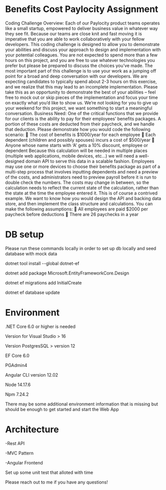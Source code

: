 # Benefits Cost Paylocity Assignment
 
Coding Challenge Overview:
Each of our Paylocity product teams operates like a small startup, empowered to deliver business value
in whatever way they see fit. Because our teams are close knit and fast moving it is imperative that you
are able to work collaboratively with your fellow developers.
This coding challenge is designed to allow you to demonstrate your abilities and discuss your approach
to design and implementation with your potential colleagues. You are not expected to spend more than
a few hours on this project, and you are free to use whatever technologies you prefer but please be
prepared to discuss the choices you’ve made. The most important part of this challenge is to use your
work as a jumping off point for a broad and deep conversation with our developers.
We are expecting candidates to typically spend about 2-3 hours on this exercise, and we realize that this
may lead to an incomplete implementation. Please take this as an opportunity to demonstrate the best
of your abilities – feel free to mock out or skip pieces of the implementation and focus your time on
exactly what you’d like to show us. We’re not looking for you to give up your weekend for this project,
we want something to start a meaningful conversation.
Business Need:
One of the critical functions that we provide for our clients is the ability to pay for their employees’
benefits packages. A portion of these costs are deducted from their paycheck, and we handle that
deduction. Please demonstrate how you would code the following scenario:
 The cost of benefits is $1000/year for each employee
 Each dependent (children and possibly spouses) incurs a cost of $500/year
 Anyone whose name starts with ‘A’ gets a 10% discount, employee or dependent
Because this calculation will be needed in multiple places (multiple web applications, mobile devices,
etc…) we will need a well-designed domain API to serve this data in a scalable fashion. Employees may
use one or more devices to choose their benefits package as part of a multi-step process that involves
inputting dependents and need a preview of the costs, and administrators need to preview payroll
before it is run to double check the numbers. The costs may change in between, so the calculation
needs to reflect the current state of the calculation, rather than the state at the time the employee
entered it.
This is of course a contrived example. We want to know how you would design the API and backing data
store, and then implement the class structure and calculations.
You can make the following assumptions:
 All employees are paid $2000 per paycheck before deductions
 There are 26 paychecks in a year


# DB setup
Please run these commands locally in order to set up db locally and seed database with mock data

dotnet tool install --global dotnet-ef  

dotnet add package Microsoft.EntityFrameworkCore.Design  

dotnet ef migrations add InitialCreate  

dotnet ef database update  



# Environment
.NET Core 6.0 or higher is needed   

Version for Visual Studio > 16  

Version PostgresSQL > version 12   

EF Core 6.0  

PGAdmin4  

Angular CLI version 12.02  

Node 14.17.6  

Npm 7.24.2  


There may be some additional environment information that is missing but should be enough to get started and start the Web App


# Architecture
-Rest API   

-MVC Pattern  

-Angular Frontend   


Set up some unit test that alloted with time

Please reach out to me if you have any questions!


